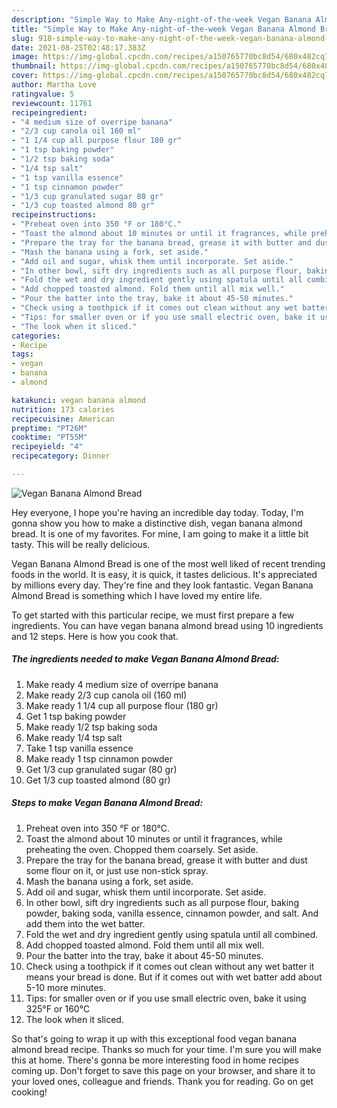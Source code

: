 ```yaml
---
description: "Simple Way to Make Any-night-of-the-week Vegan Banana Almond Bread"
title: "Simple Way to Make Any-night-of-the-week Vegan Banana Almond Bread"
slug: 918-simple-way-to-make-any-night-of-the-week-vegan-banana-almond-bread
date: 2021-08-25T02:48:17.383Z
image: https://img-global.cpcdn.com/recipes/a150765770bc8d54/680x482cq70/vegan-banana-almond-bread-recipe-main-photo.jpg
thumbnail: https://img-global.cpcdn.com/recipes/a150765770bc8d54/680x482cq70/vegan-banana-almond-bread-recipe-main-photo.jpg
cover: https://img-global.cpcdn.com/recipes/a150765770bc8d54/680x482cq70/vegan-banana-almond-bread-recipe-main-photo.jpg
author: Martha Love
ratingvalue: 5
reviewcount: 11761
recipeingredient:
- "4 medium size of overripe banana"
- "2/3 cup canola oil 160 ml"
- "1 1/4 cup all purpose flour 180 gr"
- "1 tsp baking powder"
- "1/2 tsp baking soda"
- "1/4 tsp salt"
- "1 tsp vanilla essence"
- "1 tsp cinnamon powder"
- "1/3 cup granulated sugar 80 gr"
- "1/3 cup toasted almond 80 gr"
recipeinstructions:
- "Preheat oven into 350 °F or 180°C."
- "Toast the almond about 10 minutes or until it fragrances, while preheating the oven. Chopped them coarsely. Set aside."
- "Prepare the tray for the banana bread, grease it with butter and dust some flour on it, or just use non-stick spray."
- "Mash the banana using a fork, set aside."
- "Add oil and sugar, whisk them until incorporate. Set aside."
- "In other bowl, sift dry ingredients such as all purpose flour, baking powder, baking soda, vanilla essence, cinnamon powder, and salt. And add them into the wet batter."
- "Fold the wet and dry ingredient gently using spatula until all combined."
- "Add chopped toasted almond. Fold them until all mix well."
- "Pour the batter into the tray, bake it about 45-50 minutes."
- "Check using a toothpick if it comes out clean without any wet batter it means your bread is done. But if it comes out with wet batter add about 5-10 more minutes."
- "Tips: for smaller oven or if you use small electric oven, bake it using 325°F or 160°C"
- "The look when it sliced."
categories:
- Recipe
tags:
- vegan
- banana
- almond

katakunci: vegan banana almond 
nutrition: 173 calories
recipecuisine: American
preptime: "PT26M"
cooktime: "PT55M"
recipeyield: "4"
recipecategory: Dinner

---
```



![Vegan Banana Almond Bread](https://img-global.cpcdn.com/recipes/a150765770bc8d54/680x482cq70/vegan-banana-almond-bread-recipe-main-photo.jpg)

Hey everyone, I hope you're having an incredible day today. Today, I'm gonna show you how to make a distinctive dish, vegan banana almond bread. It is one of my favorites. For mine, I am going to make it a little bit tasty. This will be really delicious.



Vegan Banana Almond Bread is one of the most well liked of recent trending foods in the world. It is easy, it is quick, it tastes delicious. It's appreciated by millions every day. They're fine and they look fantastic. Vegan Banana Almond Bread is something which I have loved my entire life.


To get started with this particular recipe, we must first prepare a few ingredients. You can have vegan banana almond bread using 10 ingredients and 12 steps. Here is how you cook that.

<!--inarticleads1-->

##### The ingredients needed to make Vegan Banana Almond Bread:

1. Make ready 4 medium size of overripe banana
1. Make ready 2/3 cup canola oil (160 ml)
1. Make ready 1 1/4 cup all purpose flour (180 gr)
1. Get 1 tsp baking powder
1. Make ready 1/2 tsp baking soda
1. Make ready 1/4 tsp salt
1. Take 1 tsp vanilla essence
1. Make ready 1 tsp cinnamon powder
1. Get 1/3 cup granulated sugar (80 gr)
1. Get 1/3 cup toasted almond (80 gr)




<!--inarticleads2-->

##### Steps to make Vegan Banana Almond Bread:

1. Preheat oven into 350 °F or 180°C.
1. Toast the almond about 10 minutes or until it fragrances, while preheating the oven. Chopped them coarsely. Set aside.
1. Prepare the tray for the banana bread, grease it with butter and dust some flour on it, or just use non-stick spray.
1. Mash the banana using a fork, set aside.
1. Add oil and sugar, whisk them until incorporate. Set aside.
1. In other bowl, sift dry ingredients such as all purpose flour, baking powder, baking soda, vanilla essence, cinnamon powder, and salt. And add them into the wet batter.
1. Fold the wet and dry ingredient gently using spatula until all combined.
1. Add chopped toasted almond. Fold them until all mix well.
1. Pour the batter into the tray, bake it about 45-50 minutes.
1. Check using a toothpick if it comes out clean without any wet batter it means your bread is done. But if it comes out with wet batter add about 5-10 more minutes.
1. Tips: for smaller oven or if you use small electric oven, bake it using 325°F or 160°C
1. The look when it sliced.




So that's going to wrap it up with this exceptional food vegan banana almond bread recipe. Thanks so much for your time. I'm sure you will make this at home. There's gonna be more interesting food in home recipes coming up. Don't forget to save this page on your browser, and share it to your loved ones, colleague and friends. Thank you for reading. Go on get cooking!
